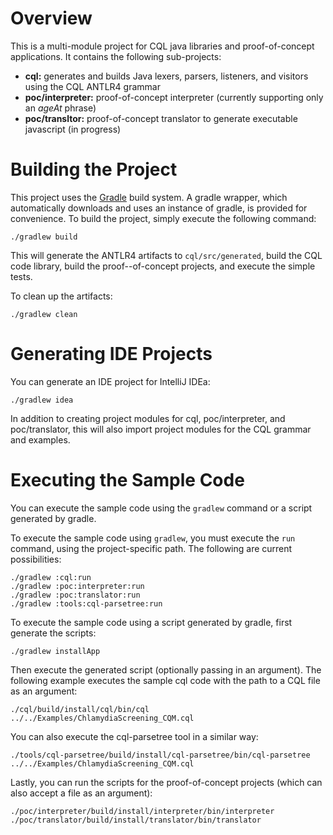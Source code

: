 # Overview

This is a multi-module project for CQL java libraries and proof-of-concept applications.
It contains the following sub-projects:

* **cql:** generates and builds Java lexers, parsers, listeners, and visitors using the CQL ANTLR4 grammar
* **poc/interpreter:** proof-of-concept interpreter (currently supporting only an _ageAt_ phrase)
* **poc/transltor:** proof-of-concept translator to generate executable javascript (in progress)

# Building the Project

This project uses the [Gradle](http://www.gradle.org/) build system.  A gradle wrapper, which automatically downloads
and uses an instance of gradle, is provided for convenience.  To build the project, simply execute the following
command:

    ./gradlew build

This will generate the ANTLR4 artifacts to `cql/src/generated`, build the CQL code library, build the 
proof--of-concept projects, and execute the simple tests.

To clean up the artifacts:

    ./gradlew clean

# Generating IDE Projects

You can generate an IDE project for IntelliJ IDEa:

    ./gradlew idea

In addition to creating project modules for cql, poc/interpreter, and poc/translator, this will also import
project modules for the CQL grammar and examples.

# Executing the Sample Code

You can execute the sample code using the `gradlew` command or a script generated by gradle.

To execute the sample code using `gradlew`, you must execute the `run` command, using the project-specific 
path.  The following are current possibilities:

    ./gradlew :cql:run
    ./gradlew :poc:interpreter:run
    ./gradlew :poc:translator:run
    ./gradlew :tools:cql-parsetree:run

To execute the sample code using a script generated by gradle, first generate the scripts:

    ./gradlew installApp

Then execute the generated script (optionally passing in an argument).  The following example executes
the sample cql code with the path to a CQL file as an argument:

    ./cql/build/install/cql/bin/cql ../../Examples/ChlamydiaScreening_CQM.cql

You can also execute the cql-parsetree tool in a similar way:

    ./tools/cql-parsetree/build/install/cql-parsetree/bin/cql-parsetree ../../Examples/ChlamydiaScreening_CQM.cql

Lastly, you can run the scripts for the proof-of-concept projects (which can also accept a file as an argument):

    ./poc/interpreter/build/install/interpreter/bin/interpreter
    ./poc/translator/build/install/translator/bin/translator
